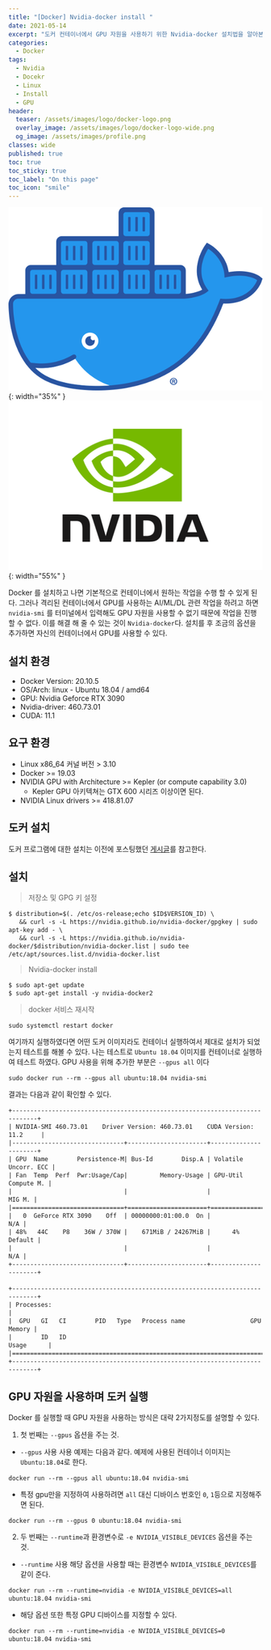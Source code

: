 ```yaml
---
title: "[Docker] Nvidia-docker install "
date: 2021-05-14
excerpt: "도커 컨테이너에서 GPU 자원을 사용하기 위한 Nvidia-docker 설치법을 알아본다."
categories:
  - Docker
tags:
  - Nvidia
  - Docekr
  - Linux
  - Install
  - GPU
header:
  teaser: /assets/images/logo/docker-logo.png
  overlay_image: /assets/images/logo/docker-logo-wide.png
  og_image: /assets/images/profile.png
classes: wide
published: true 
toc: true
toc_sticky: true
toc_label: "On this page"
toc_icon: "smile"
---
```

![](/assets/images/logo/docker-logo.png){: width="35%" } ![](/assets/images/logo/nvidia-logo.png){: width="55%" }

Docker 를 설치하고 나면 기본적으로 컨테이너에서 원하는 작업을 수행 할 수 있게 된다. 그러나 격리된 컨테이너에서 GPU를 사용하는 AI/ML/DL 관련 작업을 하려고 하면 `nvidia-smi` 를 터미널에서 입력해도 GPU 자원을 사용할 수 없기 때문에 작업을 진행 할 수 없다. 이를 해결 해 줄 수 있는 것이 `Nvidia-docker`다. 설치를 후 조금의 옵션을 추가하면 자신의 컨테이너에서 GPU를 사용할 수 있다.

## 설치 환경
- Docker Version: 20.10.5
- OS/Arch: linux - Ubuntu 18.04 / amd64
- GPU: Nvidia Geforce RTX 3090
- Nvidia-driver: 460.73.01
- CUDA: 11.1

## 요구 환경
- Linux x86_64 커널 버전 > 3.10
- Docker >= 19.03
- NVIDIA GPU with Architecture >= Kepler (or compute capability 3.0)
  - Kepler GPU 아키텍쳐는 GTX 600 시리즈 이상이면 된다.
- NVIDIA Linux drivers >= 418.81.07

## 도커 설치
도커 프로그램에 대한 설치는 이전에 포스팅했던 [게시글](https://dongle94.github.io/docker/docker-ubuntu-install/)를 참고한다.

## 설치
> 저장소 및 GPG 키 설정

```shell
$ distribution=$(. /etc/os-release;echo $ID$VERSION_ID) \
   && curl -s -L https://nvidia.github.io/nvidia-docker/gpgkey | sudo apt-key add - \
   && curl -s -L https://nvidia.github.io/nvidia-docker/$distribution/nvidia-docker.list | sudo tee /etc/apt/sources.list.d/nvidia-docker.list
```

> Nvidia-docker install

```
$ sudo apt-get update
$ sudo apt-get install -y nvidia-docker2
```

> docker 서비스 재시작

```
sudo systemctl restart docker
```

여기까지 실행하였다면 어떤 도커 이미지라도 컨테이너 실행하여서 제대로 설치가 되었는지 테스트를 해볼 수 있다.
나는 테스트로 `Ubuntu 18.04` 이미지를 컨테이너로 실행하여 테스트 하였다. GPU 사용을 위해 추가한 부분은 `--gpus all` 이다 
```
sudo docker run --rm --gpus all ubuntu:18.04 nvidia-smi
```

결과는 다음과 같이 확인할 수 있다.
```
+-----------------------------------------------------------------------------+
| NVIDIA-SMI 460.73.01    Driver Version: 460.73.01    CUDA Version: 11.2     |
|-------------------------------+----------------------+----------------------+
| GPU  Name        Persistence-M| Bus-Id        Disp.A | Volatile Uncorr. ECC |
| Fan  Temp  Perf  Pwr:Usage/Cap|         Memory-Usage | GPU-Util  Compute M. |
|                               |                      |               MIG M. |
|===============================+======================+======================|
|   0  GeForce RTX 3090    Off  | 00000000:01:00.0  On |                  N/A |
| 48%   44C    P8    36W / 370W |    671MiB / 24267MiB |      4%      Default |
|                               |                      |                  N/A |
+-------------------------------+----------------------+----------------------+
                                                                               
+-----------------------------------------------------------------------------+
| Processes:                                                                  |
|  GPU   GI   CI        PID   Type   Process name                  GPU Memory |
|        ID   ID                                                   Usage      |
|=============================================================================|
+-----------------------------------------------------------------------------+
```
  
## GPU 자원을 사용하며 도커 실행
Docker 를 실행할 때 GPU 자원을 사용하는 방식은 대략 2가지정도를 설명할 수 있다.
1. 첫 번째는 `--gpus` 옵션을 주는 것.
  - `--gpus` 사용
  사용 예제는 다음과 같다. 예제에 사용된 컨테이너 이미지는 `Ubuntu:18.04`로 한다.
  ```
  docker run --rm --gpus all ubuntu:18.04 nvidia-smi
  ```
  - 특정 gpu만을 지정하여 사용하려면 `all` 대신 디바이스 번호인 `0`, `1`등으로 지정해주면 된다.
  ```
  docker run --rm --gpus 0 ubuntu:18.04 nvidia-smi
   ```
2. 두 번째는 `--runtime`과 환경변수로 `-e NVIDIA_VISIBLE_DEVICES` 옵션을 주는 것.
  - `--runtime` 사용
  해당 옵션을 사용할 때는 환경변수 `NVIDIA_VISIBLE_DEVICES`를 같이 준다.
  ```
  docker run --rm --runtime=nvidia -e NVIDIA_VISIBLE_DEVICES=all ubuntu:18.04 nvidia-smi
  ```
  - 해당 옵션 또한 특정 GPU 디바이스를 지정할 수 있다.
  ```
  docker run --rm --runtime=nvidia -e NVIDIA_VISIBLE_DEVICES=0 ubuntu:18.04 nvidia-smi
  ```
